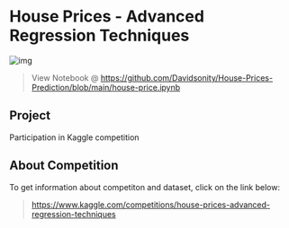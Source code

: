 # House Prices - Advanced Regression Techniques 


![img](https://storage.googleapis.com/kaggle-competitions/kaggle/5407/media/housesbanner.png)
> View Notebook @ https://github.com/Davidsonity/House-Prices-Prediction/blob/main/house-price.ipynb

## Project
Participation in Kaggle competition
## About Competition 
To get information about competiton and dataset, click on the link below:
> https://www.kaggle.com/competitions/house-prices-advanced-regression-techniques
